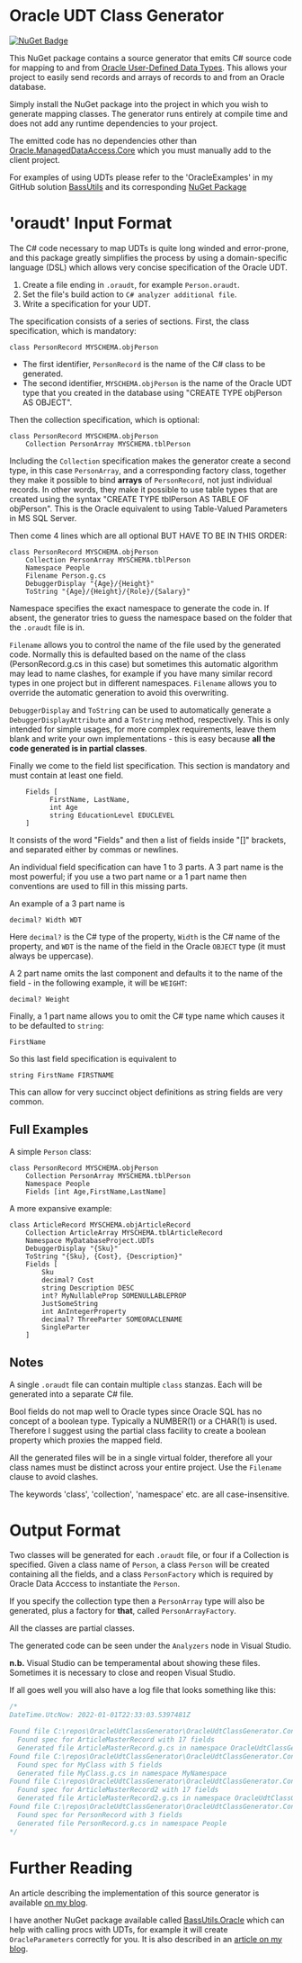 ﻿# Oracle UDT Class Generator

[![NuGet Badge](https://buildstats.info/nuget/oracleudtclassgenerator)](https://www.nuget.org/packages/OracleUdtClassGenerator/)

This NuGet package contains a source generator that emits C# source code
for mapping to and from
[Oracle User-Defined Data Types](https://docs.oracle.com/en/database/oracle/oracle-data-access-components/19.3.2/odpnt/featUDTs.html#GUID-7913CDD0-CB22-4257-828F-FBCCA3FE9126).
This allows your project to easily send records and arrays of records to and from an
Oracle database.

Simply install the NuGet package into the project in which you wish to generate
mapping classes. The generator runs entirely at compile time and does not add
any runtime dependencies to your project.

The emitted code has no dependencies other than 
[Oracle.ManagedDataAccess.Core](https://www.nuget.org/packages/Oracle.ManagedDataAccess.Core/)
which you must manually add to the client project.

For examples of using UDTs please refer to the 'OracleExamples' in my
GitHub solution [BassUtils](https://www.github.com/PhilipDaniels/BassUtils)
and its corresponding
[NuGet Package](https://www.nuget.org/packages/BassUtils.Oracle)


# 'oraudt' Input Format

The C# code necessary to map UDTs is quite long winded and error-prone,
and this package greatly simplifies the process by using a domain-specific
language (DSL) which allows very concise specification of the Oracle UDT.

1. Create a file ending in `.oraudt`, for example `Person.oraudt`.
2. Set the file's build action to `C# analyzer additional file`.
3. Write a specification for your UDT.

The specification consists of a series of sections. First, the class specification,
which is mandatory:
```
class PersonRecord MYSCHEMA.objPerson
```

* The first identifier, `PersonRecord` is the name of the C# class to be
  generated.
* The second identifier, `MYSCHEMA.objPerson` is the name of the Oracle
  UDT type that you created in the database using "CREATE TYPE objPerson
  AS OBJECT".

Then the collection specification, which is optional:
```
class PersonRecord MYSCHEMA.objPerson
    Collection PersonArray MYSCHEMA.tblPerson
```

Including the `Collection` specification makes the generator create a
second type, in this case `PersonArray`, and a corresponding factory
class, together they make it possible to bind **arrays** of `PersonRecord`,
not just individual records. In other words, they make it possible to
use table types that are created using the syntax "CREATE TYPE tblPerson
AS TABLE OF objPerson". This is the Oracle equivalent to using Table-Valued
Parameters in MS SQL Server.

Then come 4 lines which are all optional BUT HAVE TO BE IN THIS ORDER:

```
class PersonRecord MYSCHEMA.objPerson
    Collection PersonArray MYSCHEMA.tblPerson
    Namespace People
    Filename Person.g.cs
    DebuggerDisplay "{Age}/{Height}"
    ToString "{Age}/{Height}/{Role}/{Salary}"
```

Namespace specifies the exact namespace to generate the code in.
If absent, the generator tries to guess the namespace based on the
folder that the `.oraudt` file is in.

`Filename` allows you to control the name of the file used by the
generated code. Normally this is defaulted based on the name of the
class (PersonRecord.g.cs in this case) but sometimes this automatic
algorithm may lead to name clashes, for example if you have many similar
record types in one project but in different namespaces. `Filename`
allows you to override the automatic generation to avoid this overwriting.

`DebuggerDisplay` and `ToString` can be used to automatically generate
a `DebuggerDisplayAttribute` and a `ToString` method, respectively.
This is only intended for simple usages, for more complex requirements,
leave them blank and write your own implementations - this is easy
because **all the code generated is in partial classes**.

Finally we come to the field list specification. This section is
mandatory and must contain at least one field.

```
    Fields [
          FirstName, LastName,
          int Age
          string EducationLevel EDUCLEVEL
    ]
```

It consists of the word "Fields" and then a list of fields inside
"[]" brackets, and separated either by commas or newlines.

An individual field specification can have 1 to 3 parts. A 3 part
name is the most powerful; if you use a two part name or a 1 part
name then conventions are used to fill in this missing parts.

An example of a 3 part name is

```
decimal? Width WDT
```

Here `decimal?` is the C# type of the property, `Width` is the C#
name of the property, and `WDT` is the name of the field in the
Oracle `OBJECT` type (it must always be uppercase).

A 2 part name omits the last component and defaults it to the name
of the field - in the following example, it will be `WEIGHT`:

```
decimal? Weight
```

Finally, a 1 part name allows you to omit the C# type name which causes it
to be defaulted to `string`:

```
FirstName
```

So this last field specification is equivalent to

```
string FirstName FIRSTNAME
```

This can allow for very succinct object definitions as string fields
are very common.

## Full Examples

A simple `Person` class:

```
class PersonRecord MYSCHEMA.objPerson
    Collection PersonArray MYSCHEMA.tblPerson
    Namespace People
    Fields [int Age,FirstName,LastName]
```

A more expansive example:

```
class ArticleRecord MYSCHEMA.objArticleRecord
    Collection ArticleArray MYSCHEMA.tblArticleRecord
    Namespace MyDatabaseProject.UDTs
    DebuggerDisplay "{Sku}"
    ToString "{Sku}, {Cost}, {Description}"
    Fields [
        Sku
        decimal? Cost
        string Description DESC
        int? MyNullableProp SOMENULLABLEPROP
        JustSomeString
        int AnIntegerProperty
        decimal? ThreeParter SOMEORACLENAME
        SingleParter
    ]
```

## Notes

A single `.oraudt` file can contain multiple `class` stanzas. Each will
be generated into a separate C# file.

Bool fields do not map well to Oracle types since Oracle SQL has no
concept of a boolean type. Typically a NUMBER(1) or a CHAR(1) is used.
Therefore I suggest using the partial class facility to create a 
boolean property which proxies the mapped field.

All the generated files will be in a single virtual folder, therefore
all your class names must be distinct across your entire project. Use
the `Filename` clause to avoid clashes.

The keywords 'class', 'collection', 'namespace' etc. are all case-insensitive.

# Output Format

Two classes will be generated for each `.oraudt` file, or four if a
Collection is specified. Given a class name of `Person`,
a class `Person` will be created containing all the fields, and a
class `PersonFactory` which is required by Oracle Data Acccess to
instantiate the `Person`.

If you specify the collection type then a `PersonArray` type will also be
generated, plus a factory for **that**, called `PersonArrayFactory`.

All the classes are partial classes.

The generated code can be seen under the `Analyzers` node in Visual Studio.

**n.b.** Visual Studio can be temperamental about showing these files.
Sometimes it is necessary to close and reopen Visual Studio.

If all goes well you will also have a log file that looks something like this:

```cs
/*
DateTime.UtcNow: 2022-01-01T22:33:03.5397481Z

Found file C:\repos\OracleUdtClassGenerator\OracleUdtClassGenerator.ConsoleTestHarness\ArticleMaster.oraudt
  Found spec for ArticleMasterRecord with 17 fields
  Generated file ArticleMasterRecord.g.cs in namespace OracleUdtClassGenerator.ConsoleTestHarness
Found file C:\repos\OracleUdtClassGenerator\OracleUdtClassGenerator.ConsoleTestHarness\MyClass.oraudt
  Found spec for MyClass with 5 fields
  Generated file MyClass.g.cs in namespace MyNamespace
Found file C:\repos\OracleUdtClassGenerator\OracleUdtClassGenerator.ConsoleTestHarness\SubFolder\ArticleMaster2.oraudt
  Found spec for ArticleMasterRecord2 with 17 fields
  Generated file ArticleMasterRecord2.g.cs in namespace OracleUdtClassGenerator.ConsoleTestHarness.SubFolder
Found file C:\repos\OracleUdtClassGenerator\OracleUdtClassGenerator.ConsoleTestHarness\Person.oraudt
  Found spec for PersonRecord with 3 fields
  Generated file PersonRecord.g.cs in namespace People
*/
```

# Further Reading

An article describing the implementation of this source generator
is available
[on my blog](https://www.philipdaniels.com/blog/2022/oracle-udt-class-generator/).

I have another NuGet package available called
[BassUtils.Oracle](https://www.nuget.org/packages/BassUtils.Oracle)
which can help with calling procs with UDTs, for example it will create
`OracleParameters` correctly for you. It is also described in an
[article on my blog](https://www.philipdaniels.com/blog/2021/oracle-from-csharp/).

